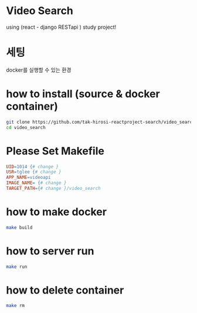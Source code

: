 
# Video Search
using (react - django RESTapi ) study project!

# 세팅
docker를 실행할 수 있는 환경


# how to install (source & docker container)
```bash
git clone https://github.com/tak-hirosi-reactproject-search/video_search.git
cd video_search

```

# Please Set Makefile
```Makefile
UID=1014 {# change }
USR=tglee {# change }
APP_NAME=videoapi
IMAGE_NAME= {# change }
TARGET_PATH={# change }/video_search
```

# how to make docker
```bash
make build
```

# how to server run
```bash
make run
```

# how to delete container
```bash
make rm
```
